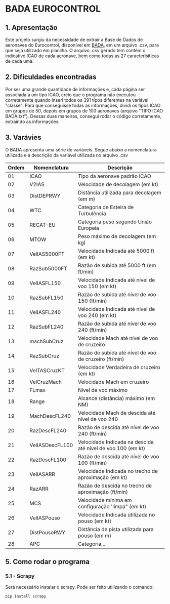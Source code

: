 # BADA EUROCONTROL

## 1. Apresentação

Este projeto surgiu da necessidade de extrair a Base de Dados de aeronaves do Eurocontrol, disponível em [BADA](https://contentzone.eurocontrol.int/aircraftperformance/default.aspx?), em um arquivo .csv, para que seja utilizado em planilha.
O arquivo .csv gerado tem contém o indicativo ICAO de cada aeronave, bem como todas as 27 caracterísiticas de cada uma.

## 2. Dificuldades encontradas

Por ser uma grande quantidade de informações e, cada página ser associada a um tipo ICAO, creio que o programa não executou corretamente quando inseri todos os 391 tipos diferentes na variável "classe". Para que conseguisse todas as informações, dividi os tipos ICAO em grupos de 50, depois em grupos de 100 aeronaves (arquivo "TIPO ICAO BADA.txt"). Dessas duas maneiras, consegui rodar o código corretamente, extraindo as informações.

## 3. Varávies

O BADA apresenta uma série de variáveis. Segue abaixo a nomenclatura utilizada e a descrição da variável utilizada no arquivo .csv

| Ordem | Nomenclatura | Descrição |
| ----- | ------------ | --------- |
| 01 | ICAO | Tipo da aeronave padrão ICAO |
| 02 | V2IAS | Velocidade de decolagem (em kt) |
| 03 | DistDEPRWY | Distância utilizada para decolagem (em m) |
| 04 | WTC | Categoria de Esteira de Turbulência |
| 05 | RECAT-EU | Categoria peso segundo União Europeia |
| 06 | MTOW | Peso máximo de decolagem (em kg) |
| 07 | VelIAS5000FT | Velocidade Indicada até 5000 ft (em kt) |
| 08 | RazSub5000FT | Razão de subida até 5000 ft (em ft/min) |
| 09 | VelIASFL150 | Velocidade Indicada até nível de voo 150 (em kt) |
| 10 | RazSubFL150 | Razão de subida até nível de voo 150 (ft/min) |
| 11 | VelIASFL240 | Velocidade Indicada até nível de voo 240 (em kt) |
| 12 | RazSubFL240 | Razão de subida até nível de voo 240 (ft/min) |
| 13 | machSubCruz | Velocidade Mach até nível de voo de cruzeiro |
| 14 | RazSubCruz | Razão de subida até nível de voo de cruzeiro (ft/min) |
| 15 | VelTASCruzKT | Velocidade Verdadeira de cruzeiro (em kt) |
| 16 | VelCruzMach | Velocidade Mach em cruzeiro |
| 17 | FLmax | Nível de voo máximo |
| 18 | Range | Alcance (distância) máximo (em NM) |
| 19 | MachDescFL240 | Velocidade Mach de descida até nível de voo 240 |
| 20 | RazDescFL240 | Razão de descida até nível de voo 240 (ft/min) |
| 21 | VelIASDescFL100 | Velocidade Indicada na descida até nível de voo 100 (em kt) |
| 22 | RazDescFL100 | Razão de descida até nível de voo 100 (ft/min) |
| 23 | VelIASARR | Velocidade Indicada no trecho de aproximação (em kt) |
| 24 | RazARR | Razão de descida no trecho de aproximação (ft/min) |
| 25 | MCS | Velocidade mínima em configuração 'limpa" (em kt) |
| 26 | VelIASPouso | Velocidade Indicada utilizada no pouso (em kt) |
| 27 | DistPousoRWY | Distância de pista utilizada para pouso (em m) |
| 28 | APC | Categoria... |

## 5. Como rodar o programa
### 5.1 - Scrapy

Será necessário instalar o scrapy. Pode ser feito utilizando o comando:

`pip install scrapy`
